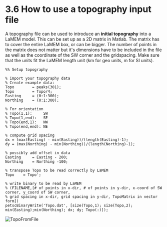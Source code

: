 # 3.6 How to use a topography input file

A topography file can be used to introduce an **initial topography** into a LaMEM model. This can be set up as a 2D matrix in Matlab. The matrix has to cover the entire LaMEM box, or can be bigger. The number of points in the matrix does not matter but it's dimensions have to be included in the file as well as the coordinate of the SW corner and the gridspacing. Make sure that the units fit the LaMEM length unit (km for geo units, m for SI units).

```
%% Setup topography

% import your topography data
% Create example data:
Topo        = peaks(301);
Topo        = Topo/4;
Easting     = (0:1:300);
Northing    = (0:1:300);

% For orientation
% Topo(1,1):     SW
% Topo(1,end):   SE
% Topo(end,1):   NW
% Topo(end,end): NE

% compute grid spacing
dx = (max(Easting) - min(Easting))/(length(Easting)-1);
dy = (max(Northing) - min(Northing))/(length(Northing)-1);

% possibly add offset in data
Easting     = Easting - 200;
Northing    = Northing -100;

% transpose Topo to be read correctly by LaMEM
Topo    = Topo';

% write binary to be read by LaMEM
% (FILENAME,[# of points in x-dir, # of points in y-dir, x-coord of SW corner, y_coord of SW corner,
% grid spacing in x-dir, grid spacing in y-dir, TopoMatrix in vector form])
petscBinaryWrite('Topo.dat', [size(Topo,1); size(Topo,2); min(Easting);min(Northing); dx; dy; Topo(:)]);
```

![TopoFromFile](./Pictures/TopoFromFile.png)
